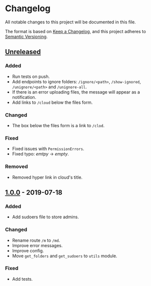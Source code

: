 # Changelog
All notable changes to this project will be documented in this file.

The format is based on [Keep a Changelog](https://keepachangelog.com/en/1.0.0/),
and this project adheres to [Semantic Versioning](https://semver.org/spec/v2.0.0.html).

## [Unreleased]
### Added
* Run tests on push.
* Add endpoints to ignore folders: `/ignore/<path>`, `/show-ignored`, `/unignore/<path>` and `/unignore-all`.
* If there is an error uploading files, the message will appear as a notification.
* Add links to `/cloud` below the files form.

### Changed
* The box below the files form is a link to `/clod`.

### Fixed
* Fixed issues with `PermissionErrors`.
* Fixed typo: *emtpy* -> *empty*.

### Removed
* Removed hyper link in cloud's title.

## [1.0.0] - 2019-07-18
### Added
* Add sudoers file to store admins.

### Changed
* Rename route `/m` to `/md`.
* Improve error messages.
* Improve config.
* Move `get_folders` and `get_sudoers` to `utils` module.

### Fixed
* Add tests.

[Unreleased]: https://github.com/sralloza/flask-web/compare/v1.0.0...HEAD
[1.0.0]: https://github.com/sralloza/flask-web/releases/tag/v1.0.0
